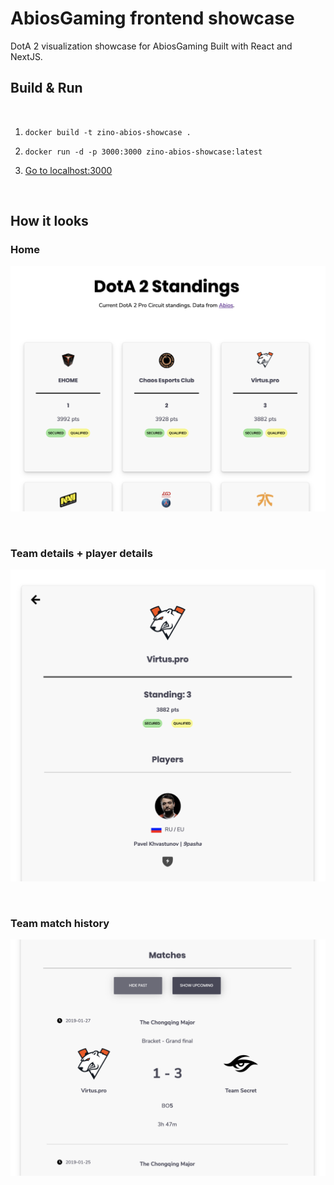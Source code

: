 # AbiosGaming frontend showcase

DotA 2 visualization showcase for AbiosGaming Built with React and NextJS.

## Build & Run

<br>

1. `docker build -t zino-abios-showcase .`

2. `docker run -d -p 3000:3000 zino-abios-showcase:latest`

3. [Go to localhost:3000](http://localhost:3000)

<br>

## How it looks

### Home

![home screen example](/static/examples/home_example.png "Home Screen Example")

<br>

### Team details + player details

![team details example](/static/examples/details_example.png "Team Details Example")

<br>

### Team match history

![team details example 2](/static/examples/details_example_2.png "Team Details Example 2")
